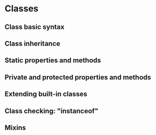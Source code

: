 # Classes

## Class basic syntax


## Class inheritance


## Static properties and methods


## Private and protected properties and methods


## Extending built-in classes


## Class checking: "instanceof"


## Mixins
